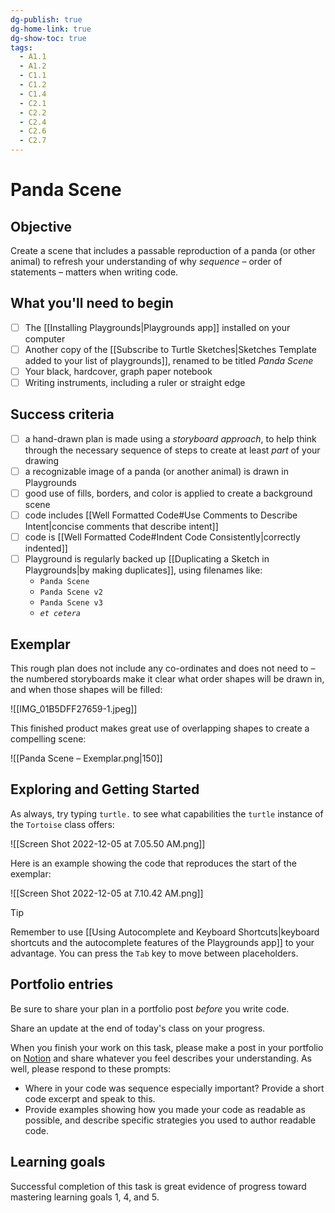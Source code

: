 ```yaml
---
dg-publish: true
dg-home-link: true
dg-show-toc: true
tags:
  - A1.1
  - A1.2
  - C1.1
  - C1.2
  - C1.4
  - C2.1
  - C2.2
  - C2.4
  - C2.6
  - C2.7
---
```

# Panda Scene
## Objective
Create a scene that includes a passable reproduction of a panda (or other animal) to refresh your understanding of why *sequence* – order of statements – matters when writing code.
## What you'll need to begin
- [ ] The [[Installing Playgrounds|Playgrounds app]] installed on your computer
- [ ] Another copy of the [[Subscribe to Turtle Sketches|Sketches Template added to your list of playgrounds]], renamed to be titled *Panda Scene*
- [ ] Your black, hardcover, graph paper notebook
- [ ] Writing instruments, including a ruler or straight edge

## Success criteria
- [ ] a hand-drawn plan is made using a *storyboard approach*, to help think through the necessary sequence of steps to create at least *part* of your drawing
- [ ] a recognizable image of a panda (or another animal) is drawn in Playgrounds
- [ ] good use of fills, borders, and color is applied to create a background scene
- [ ] code includes [[Well Formatted Code#Use Comments to Describe Intent|concise comments that describe intent]]
- [ ] code is [[Well Formatted Code#Indent Code Consistently|correctly indented]]
- [ ] Playground is regularly backed up [[Duplicating a Sketch in Playgrounds|by making duplicates]], using filenames like:
	- `Panda Scene`
	- `Panda Scene v2`
	- `Panda Scene v3`
	- *`et cetera`*

## Exemplar

This rough plan does not include any co-ordinates and does not need to – the numbered storyboards make it clear what order shapes will be drawn in, and when those shapes will be filled:

![[IMG_01B5DFF27659-1.jpeg]]

This finished product makes great use of overlapping shapes to create a compelling scene:

![[Panda Scene – Exemplar.png|150]]

## Exploring and Getting Started

As always, try typing `turtle.` to see what capabilities the `turtle` instance of the `Tortoise` class offers:

![[Screen Shot 2022-12-05 at 7.05.50 AM.png]]

Here is an example showing the code that reproduces the start of the exemplar:

![[Screen Shot 2022-12-05 at 7.10.42 AM.png]]

> [!TIP]
> Remember to use [[Using Autocomplete and Keyboard Shortcuts|keyboard shortcuts and the autocomplete features of the Playgrounds app]] to your advantage. You can press the `Tab` key to move between placeholders.

## Portfolio entries

Be sure to share your plan in a portfolio post *before* you write code.

Share an update at the end of today's class on your progress.

When you finish your work on this task, please make a post in your portfolio on [Notion](https://notion.so) and share whatever you feel describes your understanding. As well, please respond to these prompts:

- Where in your code was sequence especially important? Provide a short code excerpt and speak to this.
- Provide examples showing how you made your code as readable as possible, and describe specific strategies you used to author readable code.

## Learning goals
Successful completion of this task is great evidence of progress toward mastering  learning goals 1, 4, and 5.